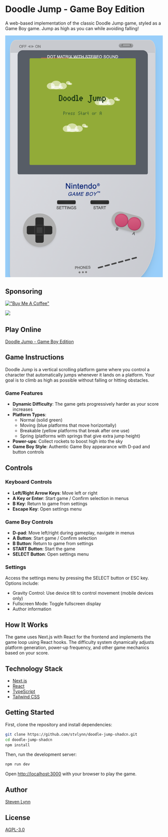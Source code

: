 # Doodle Jump - Game Boy Edition

A web-based implementation of the classic Doodle Jump game, styled as a Game Boy game. Jump as high as you can while avoiding falling!

![Game Screenshot](./screenshot.png)

## Sponsoring

[!["Buy Me A Coffee"](https://www.buymeacoffee.com/assets/img/custom_images/orange_img.png)](https://www.buymeacoffee.com/stvlynn)

[![](https://img.shields.io/static/v1?label=Sponsor&message=%E2%9D%A4&logo=GitHub&color=%23fe8e86)](https://github.com/sponsors/stvlynn)

## Play Online

[Doodle Jump - Game Boy Edition](https://doodle.twi.am)

## Game Instructions

Doodle Jump is a vertical scrolling platform game where you control a character that automatically jumps whenever it lands on a platform. Your goal is to climb as high as possible without falling or hitting obstacles.

### Game Features

- **Dynamic Difficulty**: The game gets progressively harder as your score increases
- **Platform Types**: 
  - Normal (solid green)
  - Moving (blue platforms that move horizontally)
  - Breakable (yellow platforms that break after one use)
  - Spring (platforms with springs that give extra jump height)
- **Power-ups**: Collect rockets to boost high into the sky
- **Game Boy Style**: Authentic Game Boy appearance with D-pad and button controls

## Controls

### Keyboard Controls

- **Left/Right Arrow Keys**: Move left or right
- **A Key or Enter**: Start game / Confirm selection in menus
- **B Key**: Return to game from settings
- **Escape Key**: Open settings menu

### Game Boy Controls

- **D-pad**: Move left/right during gameplay, navigate in menus
- **A Button**: Start game / Confirm selection
- **B Button**: Return to game from settings
- **START Button**: Start the game
- **SELECT Button**: Open settings menu

### Settings

Access the settings menu by pressing the SELECT button or ESC key. Options include:
- Gravity Control: Use device tilt to control movement (mobile devices only)
- Fullscreen Mode: Toggle fullscreen display
- Author information

## How It Works

The game uses Next.js with React for the frontend and implements the game loop using React hooks. The difficulty system dynamically adjusts platform generation, power-up frequency, and other game mechanics based on your score.

## Technology Stack

- [Next.js](https://nextjs.org/)
- [React](https://reactjs.org/)
- [TypeScript](https://www.typescriptlang.org/)
- [Tailwind CSS](https://tailwindcss.com/)

## Getting Started

First, clone the repository and install dependencies:

```bash
git clone https://github.com/stvlynn/doodle-jump-shadcn.git
cd doodle-jump-shadcn
npm install
```

Then, run the development server:

```bash
npm run dev
```

Open [http://localhost:3000](http://localhost:3000) with your browser to play the game.


## Author

[Steven Lynn](https://github.com/stvlynn)

## License

[AGPL-3.0](./LICENSE)
